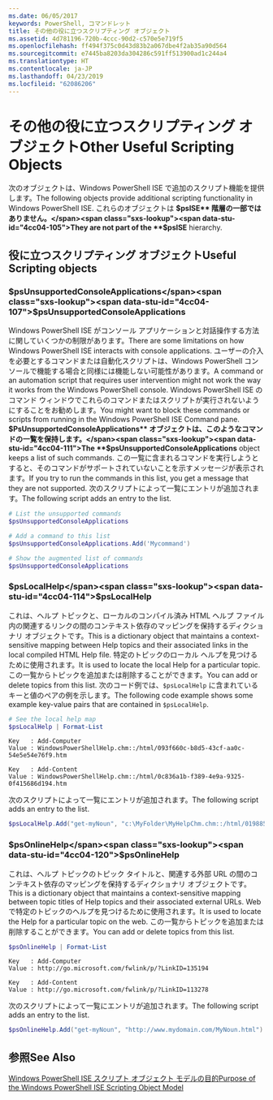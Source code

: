 ```yaml
---
ms.date: 06/05/2017
keywords: PowerShell, コマンドレット
title: その他の役に立つスクリプティング オブジェクト
ms.assetid: 4d781196-720b-4ccc-90d2-c570e5e719f5
ms.openlocfilehash: ff494f375c0d43d83b2a067dbe4f2ab35a90d564
ms.sourcegitcommit: e7445ba8203da304286c591ff513900ad1c244a4
ms.translationtype: HT
ms.contentlocale: ja-JP
ms.lasthandoff: 04/23/2019
ms.locfileid: "62086206"
---
```

# <a name="other-useful-scripting-objects"></a><span data-ttu-id="4cc04-103">その他の役に立つスクリプティング オブジェクト</span><span class="sxs-lookup"><span data-stu-id="4cc04-103">Other Useful Scripting Objects</span></span>

<span data-ttu-id="4cc04-104">次のオブジェクトは、Windows PowerShell ISE で追加のスクリプト機能を提供します。</span><span class="sxs-lookup"><span data-stu-id="4cc04-104">The following objects provide additional scripting functionality in Windows PowerShell ISE.</span></span> <span data-ttu-id="4cc04-105">これらのオブジェクトは **$psISE** 階層の一部ではありません。</span><span class="sxs-lookup"><span data-stu-id="4cc04-105">They are not part of the **$psISE** hierarchy.</span></span>

## <a name="useful-scripting-objects"></a><span data-ttu-id="4cc04-106">役に立つスクリプティング オブジェクト</span><span class="sxs-lookup"><span data-stu-id="4cc04-106">Useful Scripting objects</span></span>

### <a name="psunsupportedconsoleapplications"></a><span data-ttu-id="4cc04-107">$psUnsupportedConsoleApplications</span><span class="sxs-lookup"><span data-stu-id="4cc04-107">$psUnsupportedConsoleApplications</span></span>

<span data-ttu-id="4cc04-108">Windows PowerShell ISE がコンソール アプリケーションと対話操作する方法に関していくつかの制限があります。</span><span class="sxs-lookup"><span data-stu-id="4cc04-108">There are some limitations on how Windows PowerShell ISE interacts with console applications.</span></span> <span data-ttu-id="4cc04-109">ユーザーの介入を必要とするコマンドまたは自動化スクリプトは、Windows PowerShell コンソールで機能する場合と同様には機能しない可能性があります。</span><span class="sxs-lookup"><span data-stu-id="4cc04-109">A command or an automation script that requires user intervention might not work the way it works from the Windows PowerShell console.</span></span> <span data-ttu-id="4cc04-110">Windows PowerShell ISE のコマンド ウィンドウでこれらのコマンドまたはスクリプトが実行されないようにすることをお勧めします。</span><span class="sxs-lookup"><span data-stu-id="4cc04-110">You might want to block these commands or scripts from running in the Windows PowerShell ISE Command pane.</span></span> <span data-ttu-id="4cc04-111">**$PsUnsupportedConsoleApplications** オブジェクトは、このようなコマンドの一覧を保持します。</span><span class="sxs-lookup"><span data-stu-id="4cc04-111">The **$psUnsupportedConsoleApplications** object keeps a list of such commands.</span></span> <span data-ttu-id="4cc04-112">この一覧に含まれるコマンドを実行しようとすると、そのコマンドがサポートされていないことを示すメッセージが表示されます。</span><span class="sxs-lookup"><span data-stu-id="4cc04-112">If you try to run the commands in this list, you get a message that they are not supported.</span></span> <span data-ttu-id="4cc04-113">次のスクリプトによって一覧にエントリが追加されます。</span><span class="sxs-lookup"><span data-stu-id="4cc04-113">The following script adds an entry to the list.</span></span>

```powershell
# List the unsupported commands
$psUnsupportedConsoleApplications

# Add a command to this list
$psUnsupportedConsoleApplications.Add('Mycommand')

# Show the augmented list of commands
$psUnsupportedConsoleApplications
```

### <a name="pslocalhelp"></a><span data-ttu-id="4cc04-114">$psLocalHelp</span><span class="sxs-lookup"><span data-stu-id="4cc04-114">$psLocalHelp</span></span>

<span data-ttu-id="4cc04-115">これは、ヘルプ トピックと、ローカルのコンパイル済み HTML ヘルプ ファイル内の関連するリンクの間のコンテキスト依存のマッピングを保持するディクショナリ オブジェクトです。</span><span class="sxs-lookup"><span data-stu-id="4cc04-115">This is a dictionary object that maintains a context-sensitive mapping between Help topics and their associated links in the local compiled HTML Help file.</span></span> <span data-ttu-id="4cc04-116">特定のトピックのローカル ヘルプを見つけるために使用されます。</span><span class="sxs-lookup"><span data-stu-id="4cc04-116">It is used to locate the local Help for a particular topic.</span></span> <span data-ttu-id="4cc04-117">この一覧からトピックを追加または削除することができます。</span><span class="sxs-lookup"><span data-stu-id="4cc04-117">You can add or delete topics from this list.</span></span> <span data-ttu-id="4cc04-118">次のコード例では、`$psLocalHelp` に含まれているキーと値のペアの例を示します。</span><span class="sxs-lookup"><span data-stu-id="4cc04-118">The following code example shows some example key-value pairs that are contained in `$psLocalHelp`.</span></span>

```powershell
# See the local help map
$psLocalHelp | Format-List
```

```output
Key   : Add-Computer
Value : WindowsPowerShellHelp.chm::/html/093f660c-b8d5-43cf-aa0c-54e5e54e76f9.htm

Key   : Add-Content
Value : WindowsPowerShellHelp.chm::/html/0c836a1b-f389-4e9a-9325-0f415686d194.htm
```

<span data-ttu-id="4cc04-119">次のスクリプトによって一覧にエントリが追加されます。</span><span class="sxs-lookup"><span data-stu-id="4cc04-119">The following script adds an entry to the list.</span></span>

```powershell
$psLocalHelp.Add("get-myNoun", "c:\MyFolder\MyHelpChm.chm::/html/0198854a-1298-57ae-aa0c-87b5e5a84712.htm")
```

### <a name="psonlinehelp"></a><span data-ttu-id="4cc04-120">$psOnlineHelp</span><span class="sxs-lookup"><span data-stu-id="4cc04-120">$psOnlineHelp</span></span>

<span data-ttu-id="4cc04-121">これは、ヘルプ トピックのトピック タイトルと、関連する外部 URL の間のコンテキスト依存のマッピングを保持するディクショナリ オブジェクトです。</span><span class="sxs-lookup"><span data-stu-id="4cc04-121">This is a dictionary object that maintains a context-sensitive mapping between topic titles of Help topics and their associated external URLs.</span></span> <span data-ttu-id="4cc04-122">Web で特定のトピックのヘルプを見つけるために使用されます。</span><span class="sxs-lookup"><span data-stu-id="4cc04-122">It is used to locate the Help for a particular topic on the web.</span></span> <span data-ttu-id="4cc04-123">この一覧からトピックを追加または削除することができます。</span><span class="sxs-lookup"><span data-stu-id="4cc04-123">You can add or delete topics from this list.</span></span>

```powershell
$psOnlineHelp | Format-List
```

```output
Key   : Add-Computer
Value : http://go.microsoft.com/fwlink/p/?LinkID=135194

Key   : Add-Content
Value : http://go.microsoft.com/fwlink/p/?LinkID=113278
```

<span data-ttu-id="4cc04-124">次のスクリプトによって一覧にエントリが追加されます。</span><span class="sxs-lookup"><span data-stu-id="4cc04-124">The following script adds an entry to the list.</span></span>

```powershell
$psOnlineHelp.Add("get-myNoun", "http://www.mydomain.com/MyNoun.html")
```

## <a name="see-also"></a><span data-ttu-id="4cc04-125">参照</span><span class="sxs-lookup"><span data-stu-id="4cc04-125">See Also</span></span>

[<span data-ttu-id="4cc04-126">Windows PowerShell ISE スクリプト オブジェクト モデルの目的</span><span class="sxs-lookup"><span data-stu-id="4cc04-126">Purpose of the Windows PowerShell ISE Scripting Object Model</span></span>](../components/ise/object-model/Purpose-of-the-Windows-PowerShell-ISE-Scripting-Object-Model.md)